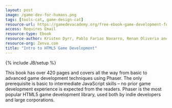 ```yaml
---
layout: post
image: /game-dev-for-humans.png
tags: [tools-cat, game-design-cat]
resource-url: https://gamedevacademy.org/free-ebook-game-development-for-human-beings/
access: Requires Email
resource-type: Ebook
resource-author: Kristen Dyrr, Pablo Farias Navarro, Renan Oliveria and Ben Sparks
resource-org: Zenva.com
title: "Intro to HTML5 Game Development"
---
```

{% include JB/setup %}

This book has over 420 pages and covers all the way from basic to advanced game development techniques using Phaser. The only prerequisite is basic to intermediate JavaScript skills – no prior game development experience is expected from the readers. Phaser is the most popular HTML5 game development library, used both by indie developers and large corporations.
